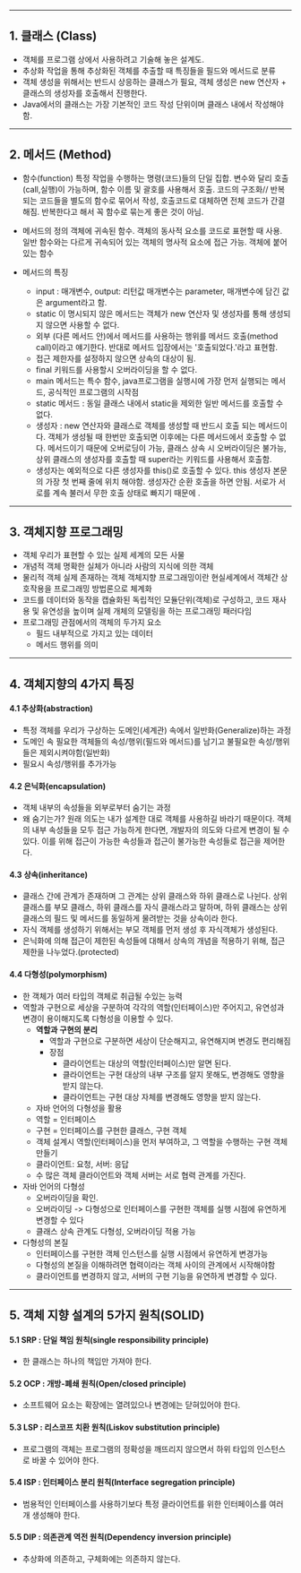 ***
## 1. 클래스 (Class)

- 객체를 프로그램 상에서 사용하려고 기술해 놓은 설계도.
- 추상화 작업을 통해 추상화된 객체를 추출할 때 특징들을 필드와 메서드로 분류
- 객체 생성을 위해서는 반드시 상응하는 클래스가 필요, 객체 생성은 new 연산자 + 클래스의 생성자를 호출해서 진행한다.
- Java에서의 클래스는 가장 기본적인 코드 작성 단위이며 클래스 내에서 작성해야함.
***
## 2. 메서드 (Method)

 - 함수(function)
	특정 작업을 수행하는 명령(코드)들의 단일 집합.
	변수와 달리 호출(call,실행)이 가능하며, 함수 이름 및 괄호를 사용해서 호출.
	코드의 구조화// 반복되는 코드들을 별도의 함수로 묶어서 작성, 호출코드로 대체하면 전체 코드가 간결해짐.
	반복한다고 해서 꼭 함수로 묶는게 좋은 것이 아님.
	
-  메서드의 정의 
	객체에 귀속된 함수. 객체의 동사적 요소를 코드로 표현할 때 사용. 일반 함수와는 다르게 귀속되어 있는 객체의 명사적 요소에 접근 가능. 
	객체에 붙어있는 함수
	
- 메서드의 특징
	- input : 매개변수, output: 리턴값 
		매개변수는 parameter, 매개변수에 담긴 값은 argument라고 함.
	- static 이 명시되지 않은 메서드는 객체가 new 연산자 및 생성자를 통해 생성되지 않으면 사용할 수 없다.
	- 외부 (다른 메서드 안)에서 메서드를 사용하는 행위를 메서드 호출(method call)이라고 얘기한다. 반대로 메서드 입장에서는 '호출되었다.'라고 표현함.
	- 접근 제한자를 설정하지 않으면 상속의 대상이 됨.
	- final 키워드를 사용할시 오버라이딩을 할 수 없다.
	- main 메서드는 특수 함수, java프로그램을 실행시에 가장 먼저 실행되는 메서드, 공식적인 프로그램의 시작점
	- static 메서드 : 동일 클래스 내에서 static을 제외한 일반 메서드를 호출할 수 없다.
	- 생성자 : new 연산자와 클래스로 객체를 생성할 때 반드시 호출 되는 메서드이다. 객체가 생성될 때 한번만 호출되면 이후에는 다른 메서드에서 호출할 수 없다. 메서드이기 때문에 오버로딩이 가능, 클래스 상속 시 오버라이딩은 불가능, 상위 클래스의 생성자를 호출할 때 super라는 키워드를 사용해서 호출함.
	- 생성자는 예외적으로 다른 생성자를 this()로 호출할 수 있다. this 생성자 본문의 가장 첫 번째 줄에 위치 해야함. 
	생성자간 순환 호출을 하면 안됨. 서로가 서로를 계속 불러서 무한 호출 상태로 빠지기 때문에 .

***
## 3. 객체지향 프로그래밍

- 객체
	우리가 표현할 수 있는 실제 세계의 모든 사물
- 개념적 객체
	명확한 실체가 아니라 사람의 지식에 의한 객체
- 물리적 객체
	실제 존재하는 객체
	객체지향 프로그래밍이란 현실세계에서 객체간 상호작용을 프로그래밍 방법론으로 체계화
- 코드를 데이터와 동작을 캡슐화된 독립적인 모듈단위(객체)로 구성하고, 코드 재사용 및 유연성을 높이며 실제 개체의 모델링을 하는 프로그래밍 패러다임
- 프로그래밍 관점에서의 객체의 두가지 요소
	- 필드
		내부적으로 가지고 있는 데이터
	- 메서드
		행위를 의미
*** 
## 4. 객체지향의 4가지 특징	

#### 4.1 추상화(abstraction)

- 특정 객체를 우리가 구상하는 도메인(세계관) 속에서 일반화(Generalize)하는 과정
- 도메인 속 필요한 객체들의 속성/행위(필드와 메서드)를 남기고 불필요한 속성/행위들은 제외시켜야함(일반화)
- 필요시 속성/행위를 추가가능

#### 4.2 은닉화(encapsulation)

-  객체 내부의 속성들을 외부로부터 숨기는 과정  
- 왜 숨기는가? 원래 의도는 내가 설계한 대로 객체를 사용하길 바라기 때문이다. 객체의 내부 속성들을 모두 접근 가능하게 한다면, 개발자의 의도와 다르게 변경이 될 수 있다. 이를 위해 접근이 가능한 속성들과 접근이 불가능한 속성들로 접근을 제어한다.

#### 4.3 상속(inheritance)

- 클래스 간에 관계가 존재하며 그 관계는 상위 클래스와 하위 클래스로 나뉜다. 상위 클래스를 부모 클래스, 하위 클래스를 자식 클래스라고 말하며, 하위 클래스는 상위클래스의 필드 및 메서드를 동일하게 물려받는 것을 상속이라 한다. 
- 자식 객체를 생성하기 위해서는 부모 객체를 먼저 생성 후 자식객체가 생성된다.
- 은닉화에 의해 접근이 제한된 속성들에 대해서 상속의 개념을 적용하기 위해, 접근 제한을 나누었다.(protected)
#### 4.4 다형성(polymorphism)

- 한 객체가 여러 타입의 객체로 취급될 수있는 능력
- 역할과 구현으로 세상을 구분하여 각각의 역할(인터페이스)만 주어지고, 유연성과 변경이 용이해지도록 다형성을 이용할 수 있다.
	- **역할과 구현의 분리**
		- 역할과 구현으로 구분하면 세상이 단순해지고, 유연해지며 변경도 편리해짐
		- 장점
			- 클라이언트는 대상의 역할(인터페이스)만 알면 된다.
			- 클라이언트는 구현 대상의 내부 구조를 알지 못해도, 변경해도 영향을 받지 않는다.
			- 클라이언트는 구현 대상 자체를 변경해도 영향을 받지 않는다.
	- 자바 언어의 다형성을 활용
	- 역할 = 인터페이스
	- 구현 = 인터페이스를 구현한 클래스, 구현 객체
	- 객체 설계시 역할(인터페이스)을 먼저 부여하고, 그 역할을 수행하는 구현 객체 만들기 
	- 클라이언트: 요청, 서버: 응답
	- 수 많은 객체 클라이언트와 객체 서버는 서로 협력 관계를 가진다.
- 자바 언어의 다형성
	- 오버라이딩을 확인.
	- 오버라이딩 -> 다형성으로 인터페이스를 구현한 객체를 실행 시점에 유연하게 변경할 수 있다
	- 클래스 상속 관계도 다형성, 오버라이딩 적용 가능
- 다형성의 본질
	- 인터페이스를 구현한 객체 인스턴스를 실행 시점에서 유연하게 변경가능
	- 다형성의 본질을 이해하려면 협력이라는 객체 사이의 관계에서 시작해야함
	- 클라이언트를 변경하지 않고, 서버의 구현 기능을 유연하게 변경할 수 있다.	

***
## 5.  객체 지향 설계의 5가지 원칙(SOLID)

#### 5.1 SRP : 단일 책임 원칙(single responsibility principle)
-   한 클래스는 하나의 책임만 가져야 한다.

#### 5.2 OCP : 개방-폐쇄 원칙(Open/closed principle)
-  소프트웨어 요소는 확장에는 열려있으나 변경에는 닫혀있어야 한다.

#### 5.3 LSP : 리스코프 치환 원칙(Liskov substitution principle)
- 프로그램의 객체는 프로그램의 정확성을 깨뜨리지 않으면서 하위 타입의 인스턴스로 바꿀 수 있어야 한다.

#### 5.4 ISP : 인터페이스 분리 원칙(Interface segregation principle)
- 범용적인 인터페이스를 사용하기보다 특정 클라이언트를 위한 인터페이스를 여러 개 생성해야 한다.

#### 5.5 DIP : 의존관계 역전 원칙(Dependency inversion principle)
-  추상화에 의존하고, 구체화에는 의존하지 않는다.